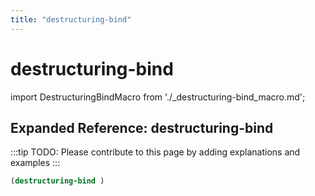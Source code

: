 ```yaml
---
title: "destructuring-bind"
---
```


# destructuring-bind

import DestructuringBindMacro from './_destructuring-bind_macro.md';

<DestructuringBindMacro />

## Expanded Reference: destructuring-bind

:::tip
TODO: Please contribute to this page by adding explanations and examples
:::

```lisp
(destructuring-bind )
```
